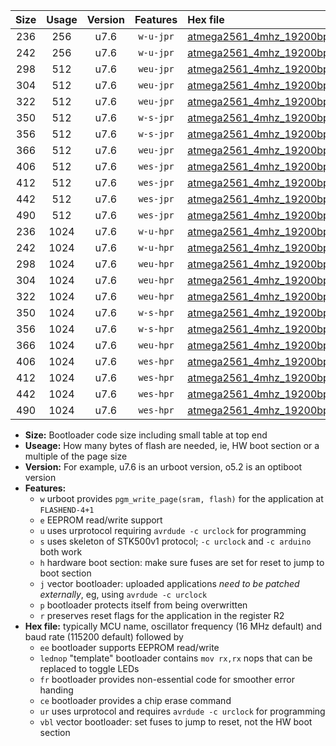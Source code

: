 |Size|Usage|Version|Features|Hex file|
|:-:|:-:|:-:|:-:|:--|
|236|256|u7.6|`w-u-jpr`|[atmega2561_4mhz_19200bps_ur_vbl.hex](https://raw.githubusercontent.com/stefanrueger/urboot/main//atmega2561_4mhz_19200bps_ur_vbl.hex)|
|242|256|u7.6|`w-u-jpr`|[atmega2561_4mhz_19200bps_lednop_ur_vbl.hex](https://raw.githubusercontent.com/stefanrueger/urboot/main//atmega2561_4mhz_19200bps_lednop_ur_vbl.hex)|
|298|512|u7.6|`weu-jpr`|[atmega2561_4mhz_19200bps_ee_ur_vbl.hex](https://raw.githubusercontent.com/stefanrueger/urboot/main//atmega2561_4mhz_19200bps_ee_ur_vbl.hex)|
|304|512|u7.6|`weu-jpr`|[atmega2561_4mhz_19200bps_ee_lednop_ur_vbl.hex](https://raw.githubusercontent.com/stefanrueger/urboot/main//atmega2561_4mhz_19200bps_ee_lednop_ur_vbl.hex)|
|322|512|u7.6|`weu-jpr`|[atmega2561_4mhz_19200bps_ee_lednop_fr_ur_vbl.hex](https://raw.githubusercontent.com/stefanrueger/urboot/main//atmega2561_4mhz_19200bps_ee_lednop_fr_ur_vbl.hex)|
|350|512|u7.6|`w-s-jpr`|[atmega2561_4mhz_19200bps_vbl.hex](https://raw.githubusercontent.com/stefanrueger/urboot/main//atmega2561_4mhz_19200bps_vbl.hex)|
|356|512|u7.6|`w-s-jpr`|[atmega2561_4mhz_19200bps_lednop_vbl.hex](https://raw.githubusercontent.com/stefanrueger/urboot/main//atmega2561_4mhz_19200bps_lednop_vbl.hex)|
|366|512|u7.6|`weu-jpr`|[atmega2561_4mhz_19200bps_ee_lednop_fr_ce_ur_vbl.hex](https://raw.githubusercontent.com/stefanrueger/urboot/main//atmega2561_4mhz_19200bps_ee_lednop_fr_ce_ur_vbl.hex)|
|406|512|u7.6|`wes-jpr`|[atmega2561_4mhz_19200bps_ee_vbl.hex](https://raw.githubusercontent.com/stefanrueger/urboot/main//atmega2561_4mhz_19200bps_ee_vbl.hex)|
|412|512|u7.6|`wes-jpr`|[atmega2561_4mhz_19200bps_ee_lednop_vbl.hex](https://raw.githubusercontent.com/stefanrueger/urboot/main//atmega2561_4mhz_19200bps_ee_lednop_vbl.hex)|
|442|512|u7.6|`wes-jpr`|[atmega2561_4mhz_19200bps_ee_lednop_fr_vbl.hex](https://raw.githubusercontent.com/stefanrueger/urboot/main//atmega2561_4mhz_19200bps_ee_lednop_fr_vbl.hex)|
|490|512|u7.6|`wes-jpr`|[atmega2561_4mhz_19200bps_ee_lednop_fr_ce_vbl.hex](https://raw.githubusercontent.com/stefanrueger/urboot/main//atmega2561_4mhz_19200bps_ee_lednop_fr_ce_vbl.hex)|
|236|1024|u7.6|`w-u-hpr`|[atmega2561_4mhz_19200bps_ur.hex](https://raw.githubusercontent.com/stefanrueger/urboot/main//atmega2561_4mhz_19200bps_ur.hex)|
|242|1024|u7.6|`w-u-hpr`|[atmega2561_4mhz_19200bps_lednop_ur.hex](https://raw.githubusercontent.com/stefanrueger/urboot/main//atmega2561_4mhz_19200bps_lednop_ur.hex)|
|298|1024|u7.6|`weu-hpr`|[atmega2561_4mhz_19200bps_ee_ur.hex](https://raw.githubusercontent.com/stefanrueger/urboot/main//atmega2561_4mhz_19200bps_ee_ur.hex)|
|304|1024|u7.6|`weu-hpr`|[atmega2561_4mhz_19200bps_ee_lednop_ur.hex](https://raw.githubusercontent.com/stefanrueger/urboot/main//atmega2561_4mhz_19200bps_ee_lednop_ur.hex)|
|322|1024|u7.6|`weu-hpr`|[atmega2561_4mhz_19200bps_ee_lednop_fr_ur.hex](https://raw.githubusercontent.com/stefanrueger/urboot/main//atmega2561_4mhz_19200bps_ee_lednop_fr_ur.hex)|
|350|1024|u7.6|`w-s-hpr`|[atmega2561_4mhz_19200bps.hex](https://raw.githubusercontent.com/stefanrueger/urboot/main//atmega2561_4mhz_19200bps.hex)|
|356|1024|u7.6|`w-s-hpr`|[atmega2561_4mhz_19200bps_lednop.hex](https://raw.githubusercontent.com/stefanrueger/urboot/main//atmega2561_4mhz_19200bps_lednop.hex)|
|366|1024|u7.6|`weu-hpr`|[atmega2561_4mhz_19200bps_ee_lednop_fr_ce_ur.hex](https://raw.githubusercontent.com/stefanrueger/urboot/main//atmega2561_4mhz_19200bps_ee_lednop_fr_ce_ur.hex)|
|406|1024|u7.6|`wes-hpr`|[atmega2561_4mhz_19200bps_ee.hex](https://raw.githubusercontent.com/stefanrueger/urboot/main//atmega2561_4mhz_19200bps_ee.hex)|
|412|1024|u7.6|`wes-hpr`|[atmega2561_4mhz_19200bps_ee_lednop.hex](https://raw.githubusercontent.com/stefanrueger/urboot/main//atmega2561_4mhz_19200bps_ee_lednop.hex)|
|442|1024|u7.6|`wes-hpr`|[atmega2561_4mhz_19200bps_ee_lednop_fr.hex](https://raw.githubusercontent.com/stefanrueger/urboot/main//atmega2561_4mhz_19200bps_ee_lednop_fr.hex)|
|490|1024|u7.6|`wes-hpr`|[atmega2561_4mhz_19200bps_ee_lednop_fr_ce.hex](https://raw.githubusercontent.com/stefanrueger/urboot/main//atmega2561_4mhz_19200bps_ee_lednop_fr_ce.hex)|

- **Size:** Bootloader code size including small table at top end
- **Useage:** How many bytes of flash are needed, ie, HW boot section or a multiple of the page size
- **Version:** For example, u7.6 is an urboot version, o5.2 is an optiboot version
- **Features:**
  + `w` urboot provides `pgm_write_page(sram, flash)` for the application at `FLASHEND-4+1`
  + `e` EEPROM read/write support
  + `u` uses urprotocol requiring `avrdude -c urclock` for programming
  + `s` uses skeleton of STK500v1 protocol; `-c urclock` and `-c arduino` both work
  + `h` hardware boot section: make sure fuses are set for reset to jump to boot section
  + `j` vector bootloader: uploaded applications *need to be patched externally*, eg, using `avrdude -c urclock`
  + `p` bootloader protects itself from being overwritten
  + `r` preserves reset flags for the application in the register R2
- **Hex file:** typically MCU name, oscillator frequency (16 MHz default) and baud rate (115200 default) followed by
  + `ee` bootloader supports EEPROM read/write
  + `lednop` "template" bootloader contains `mov rx,rx` nops that can be replaced to toggle LEDs
  + `fr` bootloader provides non-essential code for smoother error handing
  + `ce` bootloader provides a chip erase command
  + `ur` uses urprotocol and requires `avrdude -c urclock` for programming
  + `vbl` vector bootloader: set fuses to jump to reset, not the HW boot section
